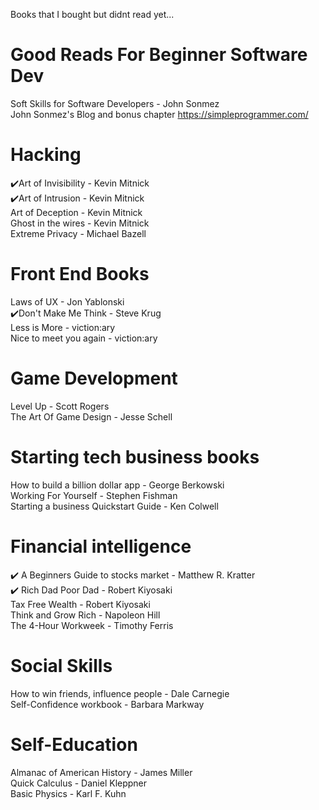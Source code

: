 Books that I bought but didnt read yet...

# Good Reads For Beginner Software Dev

Soft Skills for Software Developers - John Sonmez<br>
John Sonmez's Blog and bonus chapter https://simpleprogrammer.com/<br>


# Hacking

✔️Art of Invisibility - Kevin Mitnick<br>
✔️Art of Intrusion - Kevin Mitnick<br>
Art of Deception - Kevin Mitnick<br>
Ghost in the wires - Kevin Mitnick<br>
Extreme Privacy - Michael Bazell<br>

# Front End Books

Laws of UX - Jon Yablonski<br>
✔️Don't Make Me Think - Steve Krug<br>
Less is More - viction:ary<br>
Nice to meet you again - viction:ary<br>


# Game Development

Level Up - Scott Rogers<br>
The Art Of Game Design - Jesse Schell<br>


# Starting tech business books

How to build a billion dollar app - George Berkowski<br>
Working For Yourself - Stephen Fishman<br>
Starting a business Quickstart Guide - Ken Colwell<br>


# Financial intelligence

✔️ A Beginners Guide to stocks market - Matthew R. Kratter<br>
✔️ Rich Dad Poor Dad - Robert Kiyosaki<br>
Tax Free Wealth - Robert Kiyosaki<br>
Think and Grow Rich - Napoleon Hill<br>
The 4-Hour Workweek - Timothy Ferris<br>


# Social Skills

How to win friends, influence people - Dale Carnegie<br>
Self-Confidence workbook - Barbara Markway<br>


# Self-Education

Almanac of American History - James Miller<br>
Quick Calculus - Daniel Kleppner<br>
Basic Physics - Karl F. Kuhn<br>
